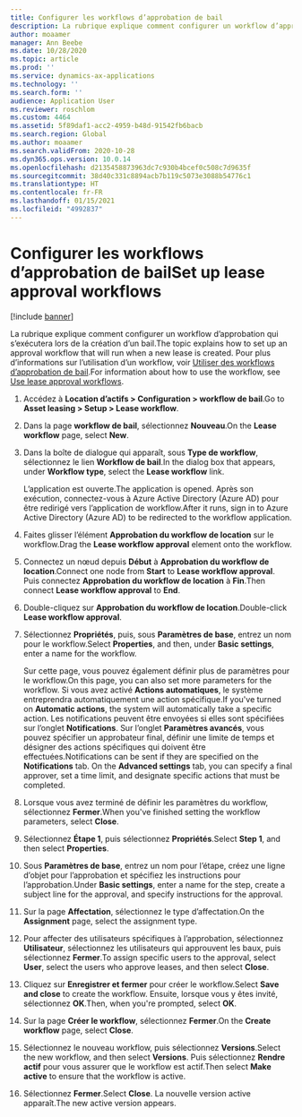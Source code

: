 ```yaml
---
title: Configurer les workflows d’approbation de bail
description: La rubrique explique comment configurer un workflow d’approbation qui s’exécutera lors de la création d’un bail.
author: moaamer
manager: Ann Beebe
ms.date: 10/28/2020
ms.topic: article
ms.prod: ''
ms.service: dynamics-ax-applications
ms.technology: ''
ms.search.form: ''
audience: Application User
ms.reviewer: roschlom
ms.custom: 4464
ms.assetid: 5f89daf1-acc2-4959-b48d-91542fb6bacb
ms.search.region: Global
ms.author: moaamer
ms.search.validFrom: 2020-10-28
ms.dyn365.ops.version: 10.0.14
ms.openlocfilehash: d2135458873963dc7c930b4bcef0c508c7d9635f
ms.sourcegitcommit: 38d40c331c8894acb7b119c5073e3088b54776c1
ms.translationtype: HT
ms.contentlocale: fr-FR
ms.lasthandoff: 01/15/2021
ms.locfileid: "4992837"
---
```

# <a name="set-up-lease-approval-workflows"></a><span data-ttu-id="14c46-103">Configurer les workflows d’approbation de bail</span><span class="sxs-lookup"><span data-stu-id="14c46-103">Set up lease approval workflows</span></span>

[!include [banner](../includes/banner.md)]

<span data-ttu-id="14c46-104">La rubrique explique comment configurer un workflow d’approbation qui s’exécutera lors de la création d’un bail.</span><span class="sxs-lookup"><span data-stu-id="14c46-104">The topic explains how to set up an approval workflow that will run when a new lease is created.</span></span> <span data-ttu-id="14c46-105">Pour plus d’informations sur l’utilisation d’un workflow, voir [Utiliser des workflows d’approbation de bail](use-create-lease-wrkflw.md).</span><span class="sxs-lookup"><span data-stu-id="14c46-105">For information about how to use the workflow, see [Use lease approval workflows](use-create-lease-wrkflw.md).</span></span> 

1. <span data-ttu-id="14c46-106">Accédez à **Location d’actifs \> Configuration \> workflow de bail**.</span><span class="sxs-lookup"><span data-stu-id="14c46-106">Go to **Asset leasing \> Setup \> Lease workflow**.</span></span>
2. <span data-ttu-id="14c46-107">Dans la page **workflow de bail**, sélectionnez **Nouveau**.</span><span class="sxs-lookup"><span data-stu-id="14c46-107">On the **Lease workflow** page, select **New**.</span></span>
3. <span data-ttu-id="14c46-108">Dans la boîte de dialogue qui apparaît, sous **Type de workflow**, sélectionnez le lien **Workflow de bail**.</span><span class="sxs-lookup"><span data-stu-id="14c46-108">In the dialog box that appears, under **Workflow type**, select the **Lease workflow** link.</span></span>

    <span data-ttu-id="14c46-109">L’application est ouverte.</span><span class="sxs-lookup"><span data-stu-id="14c46-109">The application is opened.</span></span> <span data-ttu-id="14c46-110">Après son exécution, connectez-vous à Azure Active Directory (Azure AD) pour être redirigé vers l’application de workflow.</span><span class="sxs-lookup"><span data-stu-id="14c46-110">After it runs, sign in to Azure Active Directory (Azure AD) to be redirected to the workflow application.</span></span>

4. <span data-ttu-id="14c46-111">Faites glisser l’élément **Approbation du workflow de location** sur le workflow.</span><span class="sxs-lookup"><span data-stu-id="14c46-111">Drag the **Lease workflow approval** element onto the workflow.</span></span>
5. <span data-ttu-id="14c46-112">Connectez un nœud depuis **Début** à **Approbation du workflow de location**.</span><span class="sxs-lookup"><span data-stu-id="14c46-112">Connect one node from **Start** to **Lease workflow approval**.</span></span> <span data-ttu-id="14c46-113">Puis connectez **Approbation du workflow de location** à **Fin**.</span><span class="sxs-lookup"><span data-stu-id="14c46-113">Then connect **Lease workflow approval** to **End**.</span></span>
6. <span data-ttu-id="14c46-114">Double-cliquez sur **Approbation du workflow de location**.</span><span class="sxs-lookup"><span data-stu-id="14c46-114">Double-click **Lease workflow approval**.</span></span>
7. <span data-ttu-id="14c46-115">Sélectionnez **Propriétés**, puis, sous **Paramètres de base**, entrez un nom pour le workflow.</span><span class="sxs-lookup"><span data-stu-id="14c46-115">Select **Properties**, and then, under **Basic settings**, enter a name for the workflow.</span></span>

    <span data-ttu-id="14c46-116">Sur cette page, vous pouvez également définir plus de paramètres pour le workflow.</span><span class="sxs-lookup"><span data-stu-id="14c46-116">On this page, you can also set more parameters for the workflow.</span></span> <span data-ttu-id="14c46-117">Si vous avez activé **Actions automatiques**, le système entreprendra automatiquement une action spécifique.</span><span class="sxs-lookup"><span data-stu-id="14c46-117">If you've turned on **Automatic actions**, the system will automatically take a specific action.</span></span> <span data-ttu-id="14c46-118">Les notifications peuvent être envoyées si elles sont spécifiées sur l’onglet **Notifications**. Sur l’onglet **Paramètres avancés**, vous pouvez spécifier un approbateur final, définir une limite de temps et désigner des actions spécifiques qui doivent être effectuées.</span><span class="sxs-lookup"><span data-stu-id="14c46-118">Notifications can be sent if they are specified on the **Notifications** tab. On the **Advanced settings** tab, you can specify a final approver, set a time limit, and designate specific actions that must be completed.</span></span>

8. <span data-ttu-id="14c46-119">Lorsque vous avez terminé de définir les paramètres du workflow, sélectionnez **Fermer**.</span><span class="sxs-lookup"><span data-stu-id="14c46-119">When you've finished setting the workflow parameters, select **Close**.</span></span>
9. <span data-ttu-id="14c46-120">Sélectionnez **Étape 1**, puis sélectionnez **Propriétés**.</span><span class="sxs-lookup"><span data-stu-id="14c46-120">Select **Step 1**, and then select **Properties**.</span></span>
10. <span data-ttu-id="14c46-121">Sous **Paramètres de base**, entrez un nom pour l’étape, créez une ligne d’objet pour l’approbation et spécifiez les instructions pour l’approbation.</span><span class="sxs-lookup"><span data-stu-id="14c46-121">Under **Basic settings**, enter a name for the step, create a subject line for the approval, and specify instructions for the approval.</span></span>
11. <span data-ttu-id="14c46-122">Sur la page **Affectation**, sélectionnez le type d’affectation.</span><span class="sxs-lookup"><span data-stu-id="14c46-122">On the **Assignment** page, select the assignment type.</span></span>
12. <span data-ttu-id="14c46-123">Pour affecter des utilisateurs spécifiques à l’approbation, sélectionnez **Utilisateur**, sélectionnez les utilisateurs qui approuvent les baux, puis sélectionnez **Fermer**.</span><span class="sxs-lookup"><span data-stu-id="14c46-123">To assign specific users to the approval, select **User**, select the users who approve leases, and then select **Close**.</span></span>
13. <span data-ttu-id="14c46-124">Cliquez sur **Enregistrer et fermer** pour créer le workflow.</span><span class="sxs-lookup"><span data-stu-id="14c46-124">Select **Save and close** to create the workflow.</span></span> <span data-ttu-id="14c46-125">Ensuite, lorsque vous y êtes invité, sélectionnez **OK**.</span><span class="sxs-lookup"><span data-stu-id="14c46-125">Then, when you're prompted, select **OK**.</span></span>
14. <span data-ttu-id="14c46-126">Sur la page **Créer le workflow**, sélectionnez **Fermer**.</span><span class="sxs-lookup"><span data-stu-id="14c46-126">On the **Create workflow** page, select **Close**.</span></span>
14. <span data-ttu-id="14c46-127">Sélectionnez le nouveau workflow, puis sélectionnez **Versions**.</span><span class="sxs-lookup"><span data-stu-id="14c46-127">Select the new workflow, and then select **Versions**.</span></span> <span data-ttu-id="14c46-128">Puis sélectionnez **Rendre actif** pour vous assurer que le workflow est actif.</span><span class="sxs-lookup"><span data-stu-id="14c46-128">Then select **Make active** to ensure that the workflow is active.</span></span>
15. <span data-ttu-id="14c46-129">Sélectionnez **Fermer**.</span><span class="sxs-lookup"><span data-stu-id="14c46-129">Select **Close**.</span></span> <span data-ttu-id="14c46-130">La nouvelle version active apparaît.</span><span class="sxs-lookup"><span data-stu-id="14c46-130">The new active version appears.</span></span>
